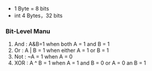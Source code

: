 + 1 Byte = 8 bits
+ int 4 Bytes，32 bits

### Bit-Level Manu
1. And : A&B=1 when both A = 1 and B = 1
2. Or : A | B = 1 when either A = 1 or B = 1
3. Not : ~A = 1 when A = 0
4. XOR : A ^ B = 1 when A = 1 and B = 0 or A = 0 an B  = 1